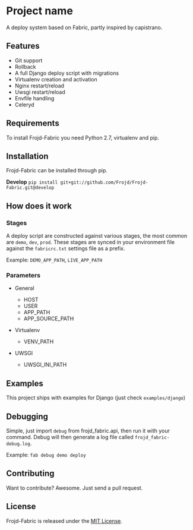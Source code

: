 # Project name
A deploy system based on Fabric, partly inspired by capistrano.

## Features
- Git support
- Rollback
- A full Django deploy script with migrations
- Virtualenv creation and activation
- Nginx restart/reload
- Uwsgi restart/reload
- Envfile handling
- Celeryd

## Requirements
To install Frojd-Fabric you need Python 2.7, virtualenv and pip.

## Installation

Frojd-Fabric can be installed through pip.


**Develop**
`pip install git+git://github.com/Frojd/Frojd-Fabric.git@develop`

## How does it work

### Stages
A deploy script are constructed against various stages, the most common are `demo`, `dev`, `prod`. These stages are synced in your environment file against the `fabricrc.txt` settings file as a prefix. 

Example: `DEMO_APP_PATH`, `LIVE_APP_PATH`

### Parameters

- General
	- HOST
	- USER
	- APP_PATH
	- APP_SOURCE_PATH

- Virtualenv
	- VENV_PATH

- UWSGI
	- UWSGI_INI_PATH



## Examples

This project ships with examples for Django (just check `examples/django`)

## Debugging

Simple, just import `debug` from frojd_fabric.api, then run it with your command.
Debug will then generate a log file called `frojd_fabric-debug.log`.

Example: `fab debug demo deploy`


## Contributing

Want to contribute? Awesome. Just send a pull request.


## License

Frojd-Fabric is released under the [MIT License](http://www.opensource.org/licenses/MIT).
